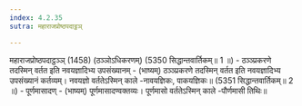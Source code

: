 ```yaml
---
index: 4.2.35
sutra: महाराजप्रोष्ठपदाट्ठञ्

---
```

महाराजप्रोष्ठपदाट्ठञ्ञ् (1458) (ठञ्ञोऽधिकरणम्) (5350 सिद्धान्तवार्तिकम्॥ 1 ॥) - ठञ्ञ्प्रकरणे तदस्मिन् वर्तत इति नवयज्ञादिभ्य उपसंख्यानम् - (भाष्यम्) ठञ्ञ्प्रकरणे तदस्मिन् वर्तत इति नवयज्ञादिभ्य उपसंख्यानं कर्तव्यम्। नवयज्ञो वर्ततेऽस्मिन् काले -नावयज्ञिकः, पाकयज्ञिकः॥ (5351 सिद्धान्तवार्तिकम्॥ 2 ॥) - पूर्णमासादण् - (भाष्यम्) पूर्णमासादण्वक्तव्यः। पूर्णमासो वर्ततेऽस्मिन् काले -पौर्णमासी तिथिः॥